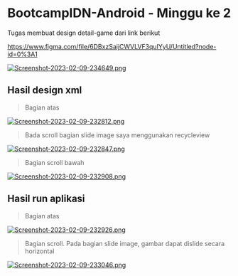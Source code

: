 # BootcampIDN-Android - Minggu ke 2

Tugas membuat design detail-game dari link berikut

https://www.figma.com/file/6DBxzSaijCWVLVF3quIYyU/Untitled?node-id=0%3A1

[![Screenshot-2023-02-09-234649.png](https://i.postimg.cc/VNxhHzpz/Screenshot-2023-02-09-234649.png)](https://postimg.cc/94B1DHck)

## Hasil design xml
>Bagian atas

[![Screenshot-2023-02-09-232812.png](https://i.postimg.cc/PxDLbMsS/Screenshot-2023-02-09-232812.png)](https://postimg.cc/dkqtwr0C)

>Bada scroll bagian slide image saya menggunakan recycleview

[![Screenshot-2023-02-09-232847.png](https://i.postimg.cc/66GSR47T/Screenshot-2023-02-09-232847.png)](https://postimg.cc/5jbnW0SM)

>Bagian scroll bawah

[![Screenshot-2023-02-09-232908.png](https://i.postimg.cc/L6tbQd3p/Screenshot-2023-02-09-232908.png)](https://postimg.cc/VdNg5VhG)

## Hasil run aplikasi
>Bagian atas

[![Screenshot-2023-02-09-232926.png](https://i.postimg.cc/5Ndrm9vg/Screenshot-2023-02-09-232926.png)](https://postimg.cc/5jgp4VsQ)

>Bagian scroll. Pada bagian slide image, gambar dapat dislide secara horizontal

[![Screenshot-2023-02-09-233046.png](https://i.postimg.cc/bJ4BWp5z/Screenshot-2023-02-09-233046.png)](https://postimg.cc/jwQcJ0K9)
